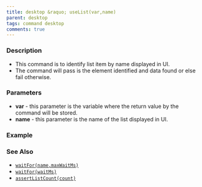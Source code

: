```yaml
---
title: desktop &raquo; useList(var,name)
parent: desktop
tags: command desktop
comments: true
---
```


### Description

- This command is to identify list item by name  displayed in UI.
- The command will pass is the element identified and data found or else fail otherwise.

### Parameters

- **var** - this parameter is the variable where the return value by the command will be stored.
- **name** - this parameter is the name of the list displayed in UI.

### Example


### See Also

- [`waitFor(name,maxWaitMs)`](waitFor(name,maxWaitMs))
- [`waitFor(waitMs)`](../base/waitFor(waitMs))
- [`assertListCount(count)`](assertListCount(count))